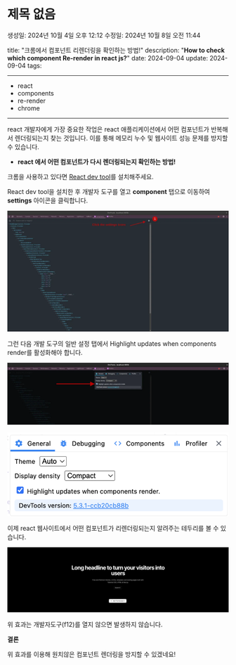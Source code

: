 # 제목 없음

생성일: 2024년 10월 4일 오후 12:12
수정일: 2024년 10월 8일 오전 11:44

title: "크롬에서 컴포넌트 리렌더링을 확인하는 방법!"
description: "**How to check which component Re-render in react js?**"
date: 2024-09-04
update: 2024-09-04
tags:

---

- react
- components
- re-render
- chrome

---

react 개발자에게 가장 중요한 작업은 react 애플리케이션에서 어떤 컴포넌트가 반복해서 렌더링되는지 찾는 것입니다. 이를 통해 메모리 누수 및 웹사이트 성능 문제를 방지할 수 있습니다.

- **react 에서 어떤 컴포넌트가 다시 렌더링되는지 확인하는 방법!**

크롬을 사용하고 있다면 [React dev tool](https://chromewebstore.google.com/detail/react-developer-tools/fmkadmapgofadopljbjfkapdkoienihi)를 설치해주세요.

React dev tool을 설치한 후 개발자 도구를 열고 **component** 탭으로 이동하여 **settings** 아이콘을 클릭합니다.

![image.png](images/image.png)

그런 다음 개발 도구의 일반 설정 탭에서 Highlight updates when components render를 활성화해야 합니다.

![image.png](images/image1.png)

![스크린샷 2024-10-08 오전 11.41.25.png](images/image2.png)

이제 react 웹사이트에서 어떤 컴포넌트가 리렌더링되는지 알려주는 테두리를 볼 수 있습니다.

![1_-VfaHP2tBWy42wjgk5qZ7g.gif](images/image3.gif)

위 효과는 개발자도구(f12)를 열지 않으면 발생하지 않습니다.

**결론**

위 효과를 이용해 원치않은 컴포넌트 렌더링을 방지할 수 있겠네요!
